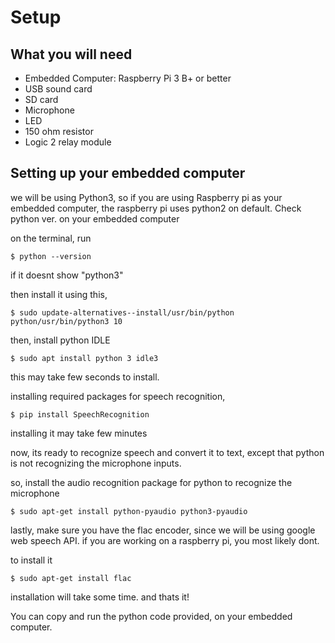 # Setup
## What you will need
* Embedded Computer: Raspberry Pi 3 B+ or better
* USB sound card
* SD card
* Microphone
* LED
* 150 ohm resistor
* Logic 2 relay module

## Setting up your embedded computer
we will be using Python3, so if you are using Raspberry pi as your embedded computer, the raspberry pi uses python2 on default.
Check python ver. on your embedded computer

on the terminal, run  
``` 
$ python --version 
```

if it doesnt show "python3"

then install it using this,
```
$ sudo update-alternatives--install/usr/bin/python python/usr/bin/python3 10
```


then, install python IDLE
```
$ sudo apt install python 3 idle3
```
this may take few seconds to install.



installing required packages for speech recognition,
```
$ pip install SpeechRecognition
```
installing it may take few minutes

now, its ready to recognize speech and convert it to text, except that python is not recognizing the microphone inputs.

so, install the audio recognition package for python to recognize the microphone
```
$ sudo apt-get install python-pyaudio python3-pyaudio
```

lastly, make sure you have the flac encoder, since we will be using google web speech API.
if you are working on a raspberry pi, you most likely dont.

to install it
```
$ sudo apt-get install flac
```
installation will take some time.
and thats it!

You can copy and run the python code provided, on your embedded computer.
